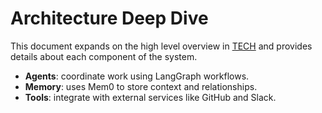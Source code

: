 # Architecture Deep Dive

This document expands on the high level overview in [TECH](TECH.md) and
provides details about each component of the system.

- **Agents**: coordinate work using LangGraph workflows.
- **Memory**: uses Mem0 to store context and relationships.
- **Tools**: integrate with external services like GitHub and Slack.
